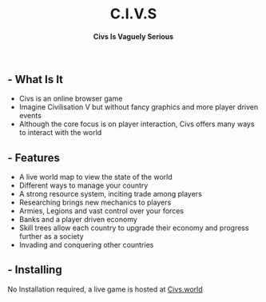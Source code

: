 <div align="center">

# C.I.V.S
#### Civs Is Vaguely Serious

</div>

<br>

## - What Is It
- Civs is an online browser game
- Imagine Civilisation V but without fancy graphics and more player driven events
- Although the core focus is on player interaction, Civs offers many ways to interact with the world

## - Features
- A live world map to view the state of the world
- Different ways to manage your country
- A strong resource system, inciting trade among players
- Researching brings new mechanics to players
- Armies, Legions and vast control over your forces 
- Banks and a player driven economy
- Skill trees allow each country to upgrade their economy and progress further as a society
- Invading and conquering other countries

## - Installing
No Installation required, a live game is hosted at <a href="https://civs.world">Civs.world</a>


